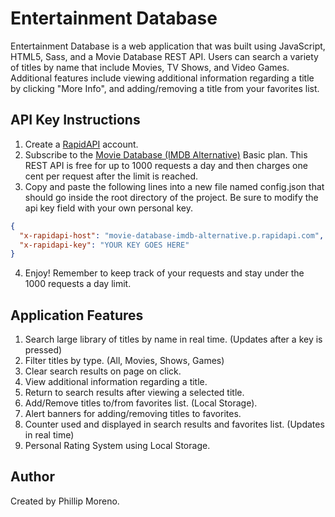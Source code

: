 # Entertainment Database

Entertainment Database is a web application that was built using JavaScript, HTML5, Sass, and a Movie Database REST API. Users can search a variety of titles by name that include Movies, TV Shows, and Video Games. Additional features include viewing additional information regarding a title by clicking "More Info", and adding/removing a title from your favorites list.

## API Key Instructions

1. Create a [RapidAPI](https://rapidapi.com/) account.
2. Subscribe to the [Movie Database (IMDB Alternative)](https://rapidapi.com/rapidapi/api/movie-database-imdb-alternative) Basic plan. This REST API is free for up to 1000 requests a day and then charges one cent per request after the limit is reached.
3. Copy and paste the following lines into a new file named config.json that should go inside the root directory of the project. Be sure to modify the api key field with your own personal key.

```json
{
  "x-rapidapi-host": "movie-database-imdb-alternative.p.rapidapi.com",
  "x-rapidapi-key": "YOUR KEY GOES HERE"
}
```

4. Enjoy! Remember to keep track of your requests and stay under the 1000 requests a day limit.

## Application Features

1.  Search large library of titles by name in real time. (Updates after a
    key is pressed)
2.  Filter titles by type. (All, Movies, Shows, Games)
3.  Clear search results on page on click.
4.  View additional information regarding a title.
5.  Return to search results after viewing a selected title.
6.  Add/Remove titles to/from favorites list. (Local Storage).
7.  Alert banners for adding/removing titles to favorites.
8.  Counter used and displayed in search results and favorites list.
    (Updates in real time)
9.  Personal Rating System using Local Storage.

## Author

Created by Phillip Moreno.
